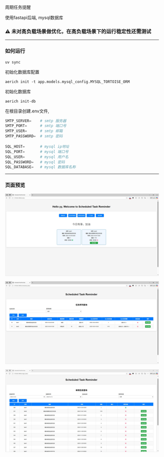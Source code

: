 周期任务提醒

使用fastapi后端, mysql数据库

### **⚠️ 未对高负载场景做优化，在高负载场景下的运行稳定性还需测试**

----
### 如何运行
```shell
uv sync
```
初始化数据库配置
```shell
aerich init -t app.models.mysql_config.MYSQL_TORTOISE_ORM
```
初始化数据库
```shell
aerich init-db
```
在根目录创建.env文件, 
```python
SMTP_SERVER=    # smtp 服务器
SMTP_PORT=      # smtp 端口号
SMTP_USER=      # smtp 邮箱
SMTP_PASSWORD=  # smtp 密码

SQL_HOST=       # mysql ip地址
SQL_PORT=       # mysql 端口号
SQL_USER=       # mysql 用户名
SQL_PASSWORD=   # mysql 密码
SQL_DATABASE=   # mysql 数据库名称
```

----
### 页面预览
![index.jpg](image/index.jpg)

![scheduled_tasks.jpg](image/scheduled_tasks.jpg)

![single_tasks.jpg](image/single_tasks.jpg)